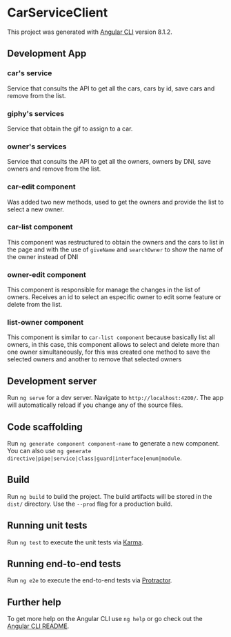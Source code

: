 # CarServiceClient

This project was generated with [Angular CLI](https://github.com/angular/angular-cli) version 8.1.2.

## Development App

### car's service

Service that consults the API to get all the cars, cars by id, save cars and remove from the list.

### giphy's services

Service that obtain the gif to assign to a car.

### owner's services

Service that consults the API to get all the owners, owners by DNI, save owners and remove from the list.

### car-edit component

Was added two new methods, used to get the owners and provide the list to select a new owner.

### car-list component

This component was restructured to obtain the owners and the cars to list in the page and with the use of `giveName` and `searchOwner` to show the name of the owner instead of DNI

### owner-edit component

This component is responsible for manage the changes in the list of owners. Receives an id to select an especific owner to edit some feature or delete from the list. 

### list-owner component

This component is similar to `car-list component` because basically list all owners, in this case, this component allows to select and delete more than one owner simultaneously, for this was created one method to save the selected owners and another to remove that selected owners

## Development server

Run `ng serve` for a dev server. Navigate to `http://localhost:4200/`. The app will automatically reload if you change any of the source files.

## Code scaffolding

Run `ng generate component component-name` to generate a new component. You can also use `ng generate directive|pipe|service|class|guard|interface|enum|module`.

## Build

Run `ng build` to build the project. The build artifacts will be stored in the `dist/` directory. Use the `--prod` flag for a production build.

## Running unit tests

Run `ng test` to execute the unit tests via [Karma](https://karma-runner.github.io).

## Running end-to-end tests

Run `ng e2e` to execute the end-to-end tests via [Protractor](http://www.protractortest.org/).

## Further help

To get more help on the Angular CLI use `ng help` or go check out the [Angular CLI README](https://github.com/angular/angular-cli/blob/master/README.md).
